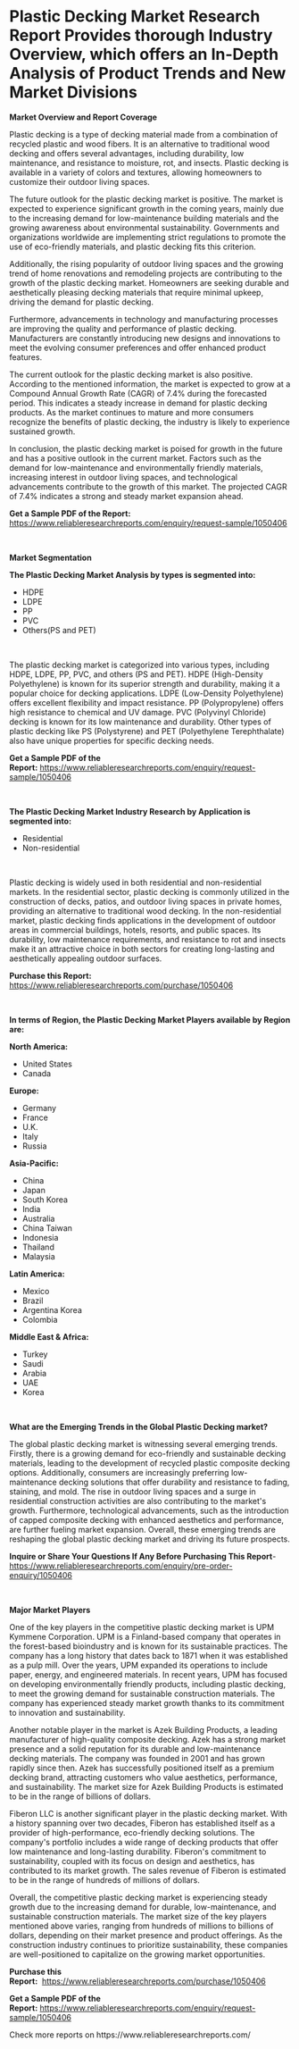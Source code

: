 <p><h1>Plastic Decking Market Research Report Provides thorough Industry Overview, which offers an In-Depth Analysis of Product Trends and New Market Divisions</h1></p><p><strong>Market Overview and Report Coverage</strong></p>
<p><p>Plastic decking is a type of decking material made from a combination of recycled plastic and wood fibers. It is an alternative to traditional wood decking and offers several advantages, including durability, low maintenance, and resistance to moisture, rot, and insects. Plastic decking is available in a variety of colors and textures, allowing homeowners to customize their outdoor living spaces.</p><p>The future outlook for the plastic decking market is positive. The market is expected to experience significant growth in the coming years, mainly due to the increasing demand for low-maintenance building materials and the growing awareness about environmental sustainability. Governments and organizations worldwide are implementing strict regulations to promote the use of eco-friendly materials, and plastic decking fits this criterion.</p><p>Additionally, the rising popularity of outdoor living spaces and the growing trend of home renovations and remodeling projects are contributing to the growth of the plastic decking market. Homeowners are seeking durable and aesthetically pleasing decking materials that require minimal upkeep, driving the demand for plastic decking.</p><p>Furthermore, advancements in technology and manufacturing processes are improving the quality and performance of plastic decking. Manufacturers are constantly introducing new designs and innovations to meet the evolving consumer preferences and offer enhanced product features.</p><p>The current outlook for the plastic decking market is also positive. According to the mentioned information, the market is expected to grow at a Compound Annual Growth Rate (CAGR) of 7.4% during the forecasted period. This indicates a steady increase in demand for plastic decking products. As the market continues to mature and more consumers recognize the benefits of plastic decking, the industry is likely to experience sustained growth.</p><p>In conclusion, the plastic decking market is poised for growth in the future and has a positive outlook in the current market. Factors such as the demand for low-maintenance and environmentally friendly materials, increasing interest in outdoor living spaces, and technological advancements contribute to the growth of this market. The projected CAGR of 7.4% indicates a strong and steady market expansion ahead.</p></p>
<p><strong>Get a Sample PDF of the Report:</strong> <a href="https://www.reliableresearchreports.com/enquiry/request-sample/1050406">https://www.reliableresearchreports.com/enquiry/request-sample/1050406</a></p>
<p>&nbsp;</p>
<p><strong>Market Segmentation</strong></p>
<p><strong>The Plastic Decking Market Analysis by types is segmented into:</strong></p>
<p><ul><li>HDPE</li><li>LDPE</li><li>PP</li><li>PVC</li><li>Others(PS and PET)</li></ul></p>
<p>&nbsp;</p>
<p><p>The plastic decking market is categorized into various types, including HDPE, LDPE, PP, PVC, and others (PS and PET). HDPE (High-Density Polyethylene) is known for its superior strength and durability, making it a popular choice for decking applications. LDPE (Low-Density Polyethylene) offers excellent flexibility and impact resistance. PP (Polypropylene) offers high resistance to chemical and UV damage. PVC (Polyvinyl Chloride) decking is known for its low maintenance and durability. Other types of plastic decking like PS (Polystyrene) and PET (Polyethylene Terephthalate) also have unique properties for specific decking needs.</p></p>
<p><strong>Get a Sample PDF of the Report:</strong>&nbsp;<a href="https://www.reliableresearchreports.com/enquiry/request-sample/1050406">https://www.reliableresearchreports.com/enquiry/request-sample/1050406</a></p>
<p>&nbsp;</p>
<p><strong>The Plastic Decking Market Industry Research by Application is segmented into:</strong></p>
<p><ul><li>Residential</li><li>Non-residential</li></ul></p>
<p>&nbsp;</p>
<p><p>Plastic decking is widely used in both residential and non-residential markets. In the residential sector, plastic decking is commonly utilized in the construction of decks, patios, and outdoor living spaces in private homes, providing an alternative to traditional wood decking. In the non-residential market, plastic decking finds applications in the development of outdoor areas in commercial buildings, hotels, resorts, and public spaces. Its durability, low maintenance requirements, and resistance to rot and insects make it an attractive choice in both sectors for creating long-lasting and aesthetically appealing outdoor surfaces.</p></p>
<p><strong>Purchase this Report:</strong>&nbsp; <a href="https://www.reliableresearchreports.com/purchase/1050406">https://www.reliableresearchreports.com/purchase/1050406</a></p>
<p>&nbsp;</p>
<p><strong>In terms of Region, the Plastic Decking Market Players available by Region are:</strong></p>
<p>
    <p> <strong> North America: </strong>
        <ul>
            <li>United States</li>
            <li>Canada</li>
        </ul>
        </p> 
    <p> <strong> Europe: </strong>
        <ul>
            <li>Germany</li>
            <li>France</li>
            <li>U.K.</li>
            <li>Italy</li>
            <li>Russia</li>
        </ul>
        </p> 
    <p> <strong> Asia-Pacific: </strong>
        <ul>
            <li>China</li>
            <li>Japan</li>
            <li>South Korea</li>
            <li>India</li>
            <li>Australia</li>
            <li>China Taiwan</li>
            <li>Indonesia</li>
            <li>Thailand</li>
            <li>Malaysia</li>
        </ul>
        </p> 
    <p> <strong> Latin America: </strong>
        <ul>
            <li>Mexico</li>
            <li>Brazil</li>
            <li>Argentina Korea</li>
            <li>Colombia</li>
        </ul>
        </p> 
    <p> <strong> Middle East & Africa: </strong>
        <ul>
            <li>Turkey</li>
            <li>Saudi</li>
            <li>Arabia</li>
            <li>UAE</li>
            <li>Korea</li>
        </ul>
    </p>
    </p>
<p>&nbsp;</p>
<p><strong>What are the Emerging Trends in the Global Plastic Decking market?</strong></p>
<p><p>The global plastic decking market is witnessing several emerging trends. Firstly, there is a growing demand for eco-friendly and sustainable decking materials, leading to the development of recycled plastic composite decking options. Additionally, consumers are increasingly preferring low-maintenance decking solutions that offer durability and resistance to fading, staining, and mold. The rise in outdoor living spaces and a surge in residential construction activities are also contributing to the market's growth. Furthermore, technological advancements, such as the introduction of capped composite decking with enhanced aesthetics and performance, are further fueling market expansion. Overall, these emerging trends are reshaping the global plastic decking market and driving its future prospects.</p></p>
<p><strong>Inquire or Share Your Questions If Any Before Purchasing This Report</strong>- <a href="https://www.reliableresearchreports.com/enquiry/pre-order-enquiry/1050406">https://www.reliableresearchreports.com/enquiry/pre-order-enquiry/1050406</a></p>
<p>&nbsp;</p>
<p><strong>Major Market Players</strong></p>
<p><p>One of the key players in the competitive plastic decking market is UPM Kymmene Corporation. UPM is a Finland-based company that operates in the forest-based bioindustry and is known for its sustainable practices. The company has a long history that dates back to 1871 when it was established as a pulp mill. Over the years, UPM expanded its operations to include paper, energy, and engineered materials. In recent years, UPM has focused on developing environmentally friendly products, including plastic decking, to meet the growing demand for sustainable construction materials. The company has experienced steady market growth thanks to its commitment to innovation and sustainability.</p><p>Another notable player in the market is Azek Building Products, a leading manufacturer of high-quality composite decking. Azek has a strong market presence and a solid reputation for its durable and low-maintenance decking materials. The company was founded in 2001 and has grown rapidly since then. Azek has successfully positioned itself as a premium decking brand, attracting customers who value aesthetics, performance, and sustainability. The market size for Azek Building Products is estimated to be in the range of billions of dollars.</p><p>Fiberon LLC is another significant player in the plastic decking market. With a history spanning over two decades, Fiberon has established itself as a provider of high-performance, eco-friendly decking solutions. The company's portfolio includes a wide range of decking products that offer low maintenance and long-lasting durability. Fiberon's commitment to sustainability, coupled with its focus on design and aesthetics, has contributed to its market growth. The sales revenue of Fiberon is estimated to be in the range of hundreds of millions of dollars.</p><p>Overall, the competitive plastic decking market is experiencing steady growth due to the increasing demand for durable, low-maintenance, and sustainable construction materials. The market size of the key players mentioned above varies, ranging from hundreds of millions to billions of dollars, depending on their market presence and product offerings. As the construction industry continues to prioritize sustainability, these companies are well-positioned to capitalize on the growing market opportunities.</p></p>
<p><strong>Purchase this Report:</strong>&nbsp;&nbsp;<a href="https://www.reliableresearchreports.com/purchase/1050406">https://www.reliableresearchreports.com/purchase/1050406</a></p>
<p></p>
<p><strong>Get a Sample PDF of the Report:</strong>&nbsp;<a href="https://www.reliableresearchreports.com/enquiry/request-sample/1050406">https://www.reliableresearchreports.com/enquiry/request-sample/1050406</a></p>
<p>Check more reports on https://www.reliableresearchreports.com/</p>